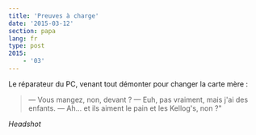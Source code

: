 ```yaml
---
title: 'Preuves à charge'
date: '2015-03-12'
section: papa
lang: fr
type: post
2015:
    - '03'
---
```


Le réparateur du PC, venant tout démonter pour changer la carte mère :

> — Vous mangez, non, devant ?
> — Euh, pas vraiment, mais j'ai des enfants.
> — Ah... et ils aiment le pain et les Kellog's, non ?"

_Headshot_
